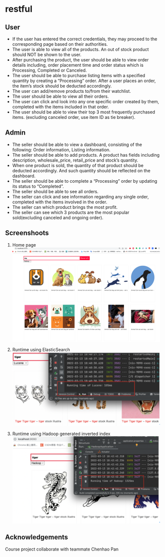 # restful
## User
- If the user has entered the correct credentials, they may proceed to the corresponding page based on their authorities.
- The user is able to view all of the products. An out of stock product should NOT be shown to the user.
- After purchasing the product, the user should be able to view order details including, order placement time and order status which is Processing, Completed or Canceled.
- The user should be able to purchase listing items with a specified quantity by creating a “Processing” order. After a user places an order, the item’s stock should be deducted accordingly.
- The user can add/remove products to/from their watchlist.
- The user should be able to view all their orders.
- The user can click and look into any one specific order created by them, completed with the items included in that order.
- The user should be able to view their top 3 most frequently purchased items. (excluding canceled order, use item ID as tie breaker).

## Admin
- The seller should be able to view a dashboard, consisting of the following: Order information, Listing information. 
- The seller should be able to add products. A product has fields including description, wholesale_price, retail_price and stock’s quantity.
- When one product is sold, the quantity of that product should be deducted accordingly. And such quantity should be reflected on the dashboard.
- The seller should be able to complete a “Processing” order by updating its status to “Completed”.
- The seller should be able to see all orders.
- The seller can click and see information regarding any single order, completed with the items involved in the order.
- The seller can which product brings the most profit.
- The seller can see which 3 products are the most popular sold(excluding canceled and ongoing order).

## Screenshoots
1. Home page
![Image](https://github.com/zwang99/search/blob/main/images/home.png)


2. Runtime using ElasticSearch
![Image](https://github.com/zwang99/search/blob/main/images/elastic.png)

3. Runtime using Hadoop generated inverted index
![Image](https://github.com/zwang99/search/blob/main/images/hadoop.png)

## Acknowledgements
Course project collaborate with teammate Chenhao Pan
